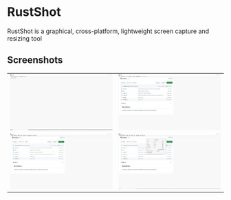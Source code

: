 # RustShot
RustShot is a graphical, cross-platform, lightweight screen capture and resizing tool

## Screenshots

<table>
  <tr>
    <td align="center"><img src="./resources/RustShot_1.PNG"  /></td>
    <td align="center"><img src="./resources/RustShot_2.PNG"  /></td>
  </tr>
  <tr>
    <td align="center"><img src="./resources/RustShot_3.PNG"  /></td>
    <td align="center"><img src="./resources/RustShot_4.PNG"  /></td>
  </tr>
</table>
